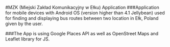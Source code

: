 #MZK (Miejski Zakład Komunikacyjny w Ełku) Application
###Application for mobile devices with Android OS (version higher than 4.1 Jellybean) used for finding and displaying bus routes between two location in Ełk, Poland given by the user.

###The App is using Google Places API as well as OpenStreet Maps and Leaflet library for JS.